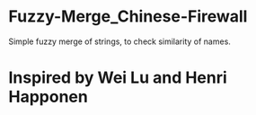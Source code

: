 # Fuzzy-Merge_Chinese-Firewall
Simple fuzzy merge of strings, to check similarity of names.
# Inspired by Wei Lu and Henri Happonen
